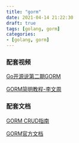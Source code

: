 ```yaml
---
title: "gorm"
date: 2021-04-14 21:22:30
draft: true
tags: [golang, gorm]
categories:
- [golang, gorm]
---
```


### 配套视频
[Go开源说第二期GORM](https://www.bilibili.com/video/BV1ST4y1T7NR)

[GORM简明教程-李文周](https://www.bilibili.com/video/BV1U7411V78R)

### 配套文档
[GORM CRUD指南](https://www.liwenzhou.com/posts/Go/gorm_crud/)

[GORM官方文档](https://gorm.io/zh_CN/)
